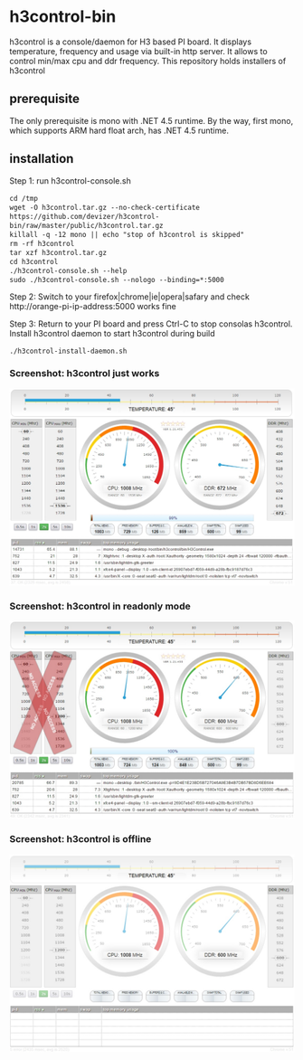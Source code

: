 # h3control-bin
h3control is a console/daemon for H3 based PI board. It displays temperature, frequency and usage via built-in http server. It allows to control min/max cpu and ddr frequency. This repository holds installers of h3control

## prerequisite
The only prerequisite is mono with .NET 4.5 runtime. By the way, first mono, which supports ARM hard float arch, has .NET 4.5 runtime.

## installation
Step 1: run h3control-console.sh
```
cd /tmp
wget -O h3control.tar.gz --no-check-certificate https://github.com/devizer/h3control-bin/raw/master/public/h3control.tar.gz
killall -q -12 mono || echo "stop of h3control is skipped"
rm -rf h3control
tar xzf h3control.tar.gz
cd h3control
./h3control-console.sh --help
sudo ./h3control-console.sh --nologo --binding=*:5000
```

Step 2: Switch to your firefox|chrome|ie|opera|safary and check http://orange-pi-ip-address:5000 works fine

Step 3: Return to your PI board and press Ctrl-C to stop consolas h3control. Install h3control daemon to start h3control during build
```
./h3control-install-daemon.sh
```


### Screenshot: h3control just works
![h3control in normal](https://github.com/devizer/h3control/raw/master/images/h3control_v1.21_normal.jpg "h3control in normal")


### Screenshot: h3control in readonly mode
![h3control in readonly mode](https://github.com/devizer/h3control/raw/master/images/h3control_v1.21_readonly.jpg "h3control in readonly mode")


### Screenshot: h3control is offline
![h3control is offline](https://github.com/devizer/h3control/raw/master/images/h3control_v1.21_offline.jpg "h3control is offline")

